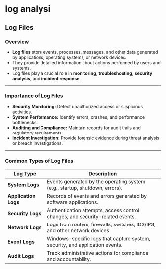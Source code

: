 # log analysi

## Log Files

### Overview

- **Log files** store events, processes, messages, and other data generated by applications, operating systems, or network devices.
- They provide detailed information about actions performed by users and systems.
- Log files play a crucial role in **monitoring**, **troubleshooting**, **security analysis**, and **incident response**.

---

### Importance of Log Files

- **Security Monitoring:** Detect unauthorized access or suspicious activities.
- **System Performance:** Identify errors, crashes, and performance bottlenecks.
- **Auditing and Compliance:** Maintain records for audit trails and regulatory requirements.
- **Incident Investigation:** Provide forensic evidence during threat analysis or breach investigations.

---

### Common Types of Log Files

| Log Type | Description |
| --- | --- |
| **System Logs** | Events generated by the operating system (e.g., startup, shutdown, errors). |
| **Application Logs** | Records of events and errors generated by software applications. |
| **Security Logs** | Authentication attempts, access control changes, and security-related events. |
| **Network Logs** | Logs from routers, firewalls, switches, IDS/IPS, and other network devices. |
| **Event Logs** | Windows-specific logs that capture system, security, and application events. |
| **Audit Logs** | Track administrative actions for compliance and accountability. |
